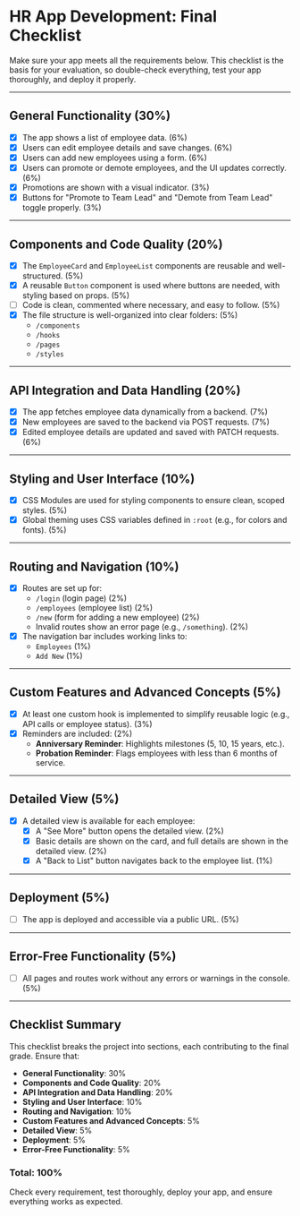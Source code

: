 # **HR App Development: Final Checklist**

Make sure your app meets all the requirements below. This checklist is the basis for your evaluation, so double-check everything, test your app thoroughly, and deploy it properly.

---

## **General Functionality (30%)**
- [x] The app shows a list of employee data. (6%)
- [x] Users can edit employee details and save changes. (6%)
- [x] Users can add new employees using a form. (6%)
- [x] Users can promote or demote employees, and the UI updates correctly. (6%)
- [x] Promotions are shown with a visual indicator. (3%)
- [x] Buttons for "Promote to Team Lead" and "Demote from Team Lead" toggle properly. (3%)

---

## **Components and Code Quality (20%)**
- [x] The `EmployeeCard` and `EmployeeList` components are reusable and well-structured. (5%)
- [x] A reusable `Button` component is used where buttons are needed, with styling based on props. (5%)
- [ ] Code is clean, commented where necessary, and easy to follow. (5%)
- [x] The file structure is well-organized into clear folders: (5%)
  - `/components`
  - `/hooks`
  - `/pages`
  - `/styles`

---

## **API Integration and Data Handling (20%)**
- [x] The app fetches employee data dynamically from a backend. (7%)
- [x] New employees are saved to the backend via POST requests. (7%)
- [x] Edited employee details are updated and saved with PATCH requests. (6%)

---

## **Styling and User Interface (10%)**
- [x] CSS Modules are used for styling components to ensure clean, scoped styles. (5%)
- [x] Global theming uses CSS variables defined in `:root` (e.g., for colors and fonts). (5%)

---

## **Routing and Navigation (10%)**
- [x] Routes are set up for:
  - `/login` (login page) (2%)
  - `/employees` (employee list) (2%)
  - `/new` (form for adding a new employee) (2%)
  - Invalid routes show an error page (e.g., `/something`). (2%)
- [x] The navigation bar includes working links to:
  - `Employees` (1%)
  - `Add New` (1%)

---

## **Custom Features and Advanced Concepts (5%)**
- [x] At least one custom hook is implemented to simplify reusable logic (e.g., API calls or employee status). (3%)
- [x] Reminders are included: (2%)
  - **Anniversary Reminder**: Highlights milestones (5, 10, 15 years, etc.).
  - **Probation Reminder**: Flags employees with less than 6 months of service.

---

## **Detailed View (5%)**
- [x] A detailed view is available for each employee:
  - [x] A "See More" button opens the detailed view. (2%)
  - [x] Basic details are shown on the card, and full details are shown in the detailed view. (2%)
  - [x] A "Back to List" button navigates back to the employee list. (1%)

---

## **Deployment (5%)**
- [ ] The app is deployed and accessible via a public URL. (5%)

---

## **Error-Free Functionality (5%)**
- [ ] All pages and routes work without any errors or warnings in the console. (5%)

---

## **Checklist Summary**
This checklist breaks the project into sections, each contributing to the final grade. Ensure that:
- **General Functionality**: 30%
- **Components and Code Quality**: 20%
- **API Integration and Data Handling**: 20%
- **Styling and User Interface**: 10%
- **Routing and Navigation**: 10%
- **Custom Features and Advanced Concepts**: 5%
- **Detailed View**: 5%
- **Deployment**: 5%
- **Error-Free Functionality**: 5%

### **Total: 100%**

Check every requirement, test thoroughly, deploy your app, and ensure everything works as expected.
